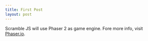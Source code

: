 ```yaml
---
title: First Post
layout: post
---
```


Scramble JS will use Phaser 2 as game engine. Fore more info, visit [Phaser.io](http://www.phaser.io).